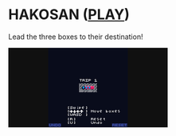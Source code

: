 # HAKOSAN ([PLAY](https://abagames.github.io/hakosan/build/))

Lead the three boxes to their destination!

<img src="./docs/screenshot.gif" alt="screenshot" />
